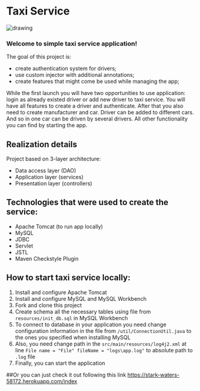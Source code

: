 # Taxi Service
![drawing](https://img4.goodfon.ru/original/1920x1080/e/33/london-taxi-gorod-ulitsa.jpg)

### Welcome to simple taxi service application!
The goal of this project is:
* create authentication system for drivers;
* use custom injector with additional annotations;
* create features that might come be used while managing the app;

While the first launch you will have two opportunities to use application: login as already existed driver or add new driver to taxi service.
You will have all features to create a driver and authenticate.
After that you also need to create manufacturer and car.
Driver can be added to different cars. And so in one car can be driven by several drivers.
All other functionality you can find by starting the app.

## Realization details
Project based on 3-layer architecture:
* Data access layer (DAO)
* Application layer (services)
* Presentation layer (controllers)

## Technologies that were used to create the service:
* Apache Tomcat (to run app locally)
* MySQL
* JDBC
* Servlet
* JSTL
* Maven Checkstyle Plugin

## How to start taxi service locally:
1. Install and configure Apache Tomcat
2. Install  and configure MySQL and MySQL Workbench
3. Fork and clone this project
4. Create schema all the necessary tables using file from `resources/init_db.sql` in MySQL Workbench
5. To connect to database in your application you need change configuration information 
in the file from `/util/ConnectionUtil.java` to the ones you specified when installing MySQL
6. Also, you need change path in the `src/main/resources/log4j2.xml` at line `File name = "File" fileName = "logs\app.log"`
to absolute path to `.log` file
7. Finally, you can start the application

##Or you can just check it out following this link
https://stark-waters-58172.herokuapp.com/index
